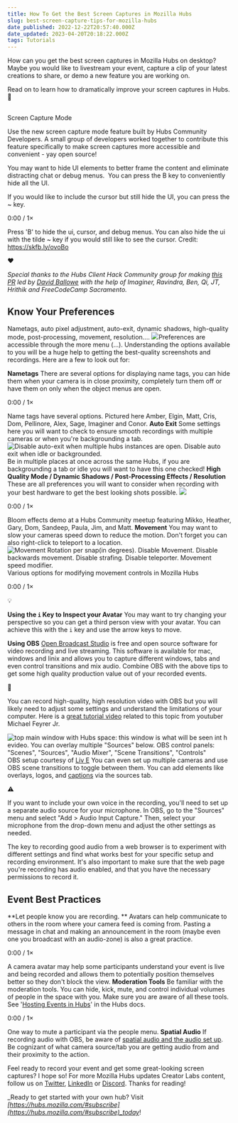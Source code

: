 ```yaml
---
title: How To Get the Best Screen Captures in Mozilla Hubs
slug: best-screen-capture-tips-for-mozilla-hubs
date_published: 2022-12-22T20:57:40.000Z
date_updated: 2023-04-20T20:18:22.000Z
tags: Tutorials
---
```


How can you get the best screen captures in Mozilla Hubs on desktop? Maybe you would like to livestream your event, capture a clip of your latest creations to share, or demo a new feature you are working on.

Read on to learn how to dramatically improve your screen captures in Hubs. 🌆

##

Screen Capture Mode

Use the new screen capture mode feature built by Hubs Community Developers. A small group of developers worked together to contribute this feature specifically to make screen captures more accessible and convenient - yay open source!

You may want to hide UI elements to better frame the content and eliminate distracting chat or debug menus.  You can press the B key to conveniently hide all the UI.

If you would like to include the cursor but still hide the UI, you can press the ~ key.

0:00
/
1&#215;

Press 'B' to hide the ui, cursor, and debug menus. You can also hide the ui with the tilde ~ key if you would still like to see the cursor. Credit: https://skfb.ly/ovoBo

❤️

_Special thanks to the Hubs Client Hack Community group for making [this PR](https://github.com/mozilla/hubs/pull/5718) led by [David Ballowe](https://www.linkedin.com/in/david-ballowe-90a164178/) with the help of Imaginer, Ravindra, Ben, Qi, JT, Hrithik and FreeCodeCamp Sacramento._

## Know Your Preferences

Nametags, auto pixel adjustment, auto-exit, dynamic shadows, high-quality mode, post-processing, movement, resolution....
![](./content/images/2022/12/60c00df738a2dd1e032102fa84dae0e1.jpg)Preferences are accessible through the more menu (...).
Understanding the options available to you will be a huge help to getting the best-quality screenshots and recordings. Here are a few to look out for:

**Nametags**
There are several options for displaying name tags, you can hide them when your camera is in close proximity, completely turn them off or have them on only when the object menus are open.

0:00
/
1&#215;

Name tags have several options. Pictured here Amber, Elgin, Matt, Cris, Dom, Pellinore, Alex, Sage, Imaginer and Conor.
**Auto Exit**
Some settings here you will want to check to ensure smooth recordings with multiple cameras or when you're backgrounding a tab.
![Disable auto-exit when multiple hubs instances are open. Disable auto exit when idle or backgrounded.](./content/images/2022/12/353372e47a7452112478ed4e944787d0.jpg)Be in multiple places at once across the same Hubs, if you are backgrounding a tab or idle you will want to have this one checked!
**High Quality Mode / Dynamic Shadows / Post-Processing Effects / Resolution**
These are all preferences you will want to consider when recording with your best hardware to get the best looking shots possible.
![](./content/images/2022/12/065975592c51b27f1dbeaca7f72d3905.jpg)

0:00
/
1&#215;

Bloom effects demo at a Hubs Community meetup featuring Mikko, Heather, Gary, Dom, Sandeep, Paula, Jim, and Matt.
**Movement**
You may want to slow your cameras speed down to reduce the motion. Don't forget you can also right-click to teleport to a location.
![Movement Rotation per snap(in degrees). Disable Movement. Disable backwards movement. Disable strafing. Disable teleporter. Movement speed modifier.](./content/images/2022/12/622a530ad56574806fba7dc43dd39855.jpg)Various options for modifying movement controls in Mozilla Hubs

0:00
/
1&#215;

💡

**Using the `i` Key to Inspect your Avatar**
You may want to try changing your perspective so you can get a third person view with your avatar. You can achieve this with the `i` key and use the arrow keys to move.

**Using OBS**
[Open Broadcast Studio](https://obsproject.com/) is free and open source software for video recording and live streaming. This software is available for mac, windows and linix and allows you to capture different windows, tabs and even control transitions and mix audio. Combine OBS with the above tips to get some high quality production value out of your recorded events.

🎇

You can record high-quality, high resolution video with OBS but you will likely need to adjust some settings and understand the limitations of your computer. Here is a [great tutorial video](https://youtu.be/oObQ2blbCG8) related to this topic from youtuber Michael Feyrer Jr.

![top main window with Hubs space: this window is what will be seen int h evideo. You can overlay multiple "Sources" below. OBS control panels: "Scenes", "Sources", "Audio Mixer", "Scene Transitions", "Controls"](./content/images/2022/12/79c7fbe2-924e-4024-99b5-e702f09aae2d.jpg)OBS setup courtesy of [Liv E](__GHOST_URL__/author/liv/)
You can even set up multiple cameras and use OBS scene transitions to toggle between them. You can add elements like overlays, logos, and [captions](https://webcaptioner.com/) via the sources tab.

⚠️

If you want to include your own voice in the recording, you'll need to set up a separate audio source for your microphone. In OBS, go to the "Sources" menu and select "Add > Audio Input Capture." Then, select your microphone from the drop-down menu and adjust the other settings as needed.

The key to recording good audio from a web browser is to experiment with different settings and find what works best for your specific setup and recording environment. It's also important to make sure that the web page you're recording has audio enabled, and that you have the necessary permissions to record it.

## Event Best Practices

**Let people know you are recording. **
Avatars can help communicate to others in the room where your camera feed is coming from. Pasting a message in chat and making an announcement in the room (maybe even one you broadcast with an audio-zone) is also a great practice.

0:00
/
1&#215;

A camera avatar may help some participants understand your event is live and being recorded and allows them to potentially position themselves better so they don't block the view.
**Moderation Tools**
Be familiar with the moderation tools. You can hide, kick, mute, and control individual volumes of people in the space with you. Make sure you are aware of all these tools. See '[Hosting Events in Hubs](https://hubs.mozilla.com/docs/intro-events.html#moderation--event-controls)' in the Hubs docs.

0:00
/
1&#215;

One way to mute a participant via the people menu.
**Spatial Audio**
If recording audio with OBS, be aware of [spatial audio and the audio set up](__GHOST_URL__/creating-speaker-stages-and-manipulating-audio-in-hubs/). Be cognizant of what camera source/tab you are getting audio from and their proximity to the action.

Feel ready to record your event and get some great-looking screen captures? I hope so! For more Mozilla Hubs updates Creator Labs content, follow us on [Twitter](https://twitter.com/MozillaHubs), [LinkedIn](https://www.linkedin.com/showcase/mozilla-hubs/) or [Discord](https://discord.gg/sBMqSjCndj). Thanks for reading!

_Ready to get started with your own hub? Visit _[https://hubs.mozilla.com/#subscribe](https://hubs.mozilla.com/#subscribe)_today_!
